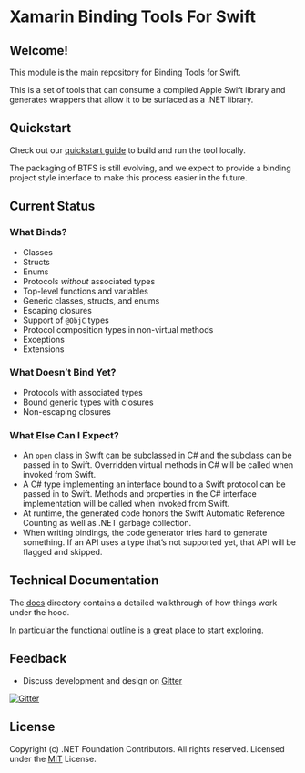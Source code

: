 # Xamarin Binding Tools For Swift

## Welcome!

This module is the main repository for Binding Tools for Swift.

This is a set of tools that can consume a compiled Apple Swift library and generates wrappers that allow it to be surfaced as a .NET library.

## Quickstart

Check out our [quickstart guide](QUICKSTART.md) to build and run the tool locally.

The packaging of BTFS is still evolving, and we expect to provide a binding project style interface to make this process easier in the future.

## Current Status

### What Binds?
- Classes
- Structs
- Enums
- Protocols *without* associated types
- Top-level functions and variables
- Generic classes, structs, and enums
- Escaping closures
- Support of `@ObjC` types
- Protocol composition types in non-virtual methods
- Exceptions
- Extensions

### What Doesn’t Bind Yet?
- Protocols with associated types
- Bound generic types with closures
- Non-escaping closures

### What Else Can I Expect?
- An `open` class in Swift can be subclassed in C# and the subclass can be passed in to Swift. Overridden virtual methods in C# will be called when invoked from Swift.
- A C# type implementing an interface bound to a Swift protocol can be passed in to Swift. Methods and properties in the C# interface implementation will be called when invoked from Swift.
- At runtime, the generated code honors the Swift Automatic Reference Counting as well as .NET garbage collection.
- When writing bindings, the code generator tries hard to generate something. If an API uses a type that’s not supported yet, that API will be flagged and skipped.

## Technical Documentation

The [docs](https://github.com/xamarin/binding-tools-for-swift/tree/main/docs) directory contains a detailed walkthrough of how things work under the hood.

In particular the [functional outline](https://github.com/xamarin/binding-tools-for-swift/blob/main/docs/FunctionalOutline.md) is a great place to start exploring.

## Feedback

- Discuss development and design on [Gitter](https://gitter.im/xamarin/xamarin-macios)

[![Gitter](https://badges.gitter.im/Join%20Chat.svg)](https://gitter.im/xamarin/xamarin-macios?utm_source=badge&utm_medium=badge&utm_campaign=pr-badge&utm_content=badge)

## License

Copyright (c) .NET Foundation Contributors. All rights reserved.
Licensed under the [MIT](https://github.com/xamarin/binding-tools-for-swift/blob/main/LICENSE) License.
